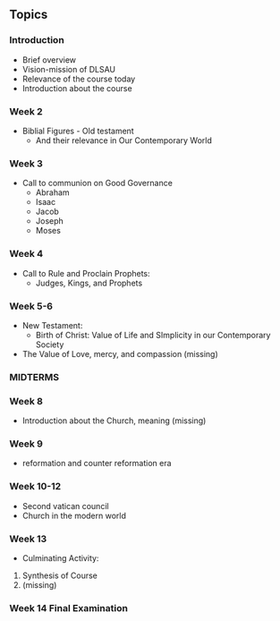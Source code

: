 ## Topics
### Introduction
- Brief overview 
- Vision-mission of DLSAU
- Relevance of the course today
- Introduction about the course

### Week 2
- Biblial Figures - Old testament
	- And their relevance in Our Contemporary World

### Week 3
- Call to communion on Good Governance
	- Abraham
	- Isaac
	- Jacob
	- Joseph
	- Moses

### Week 4
- Call to Rule and Proclain Prophets:
	- Judges, Kings, and Prophets

### Week 5-6
* New Testament:
	* Birth of Christ: Value of Life and SImplicity in our Contemporary Society
* The Value of Love, mercy, and compassion (missing)

### MIDTERMS

### Week 8
- Introduction about the Church, meaning (missing)

### Week 9
- reformation and counter reformation era

### Week 10-12
- Second vatican council
- Church in the modern world

### Week 13
- Culminating Activity:
1. Synthesis of Course
2. (missing)

### Week 14 Final Examination

